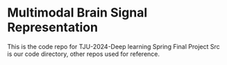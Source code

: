 # Multimodal Brain Signal Representation

This is the code repo for TJU-2024-Deep learning Spring Final Project
Src is our code directory, other repos used for reference.